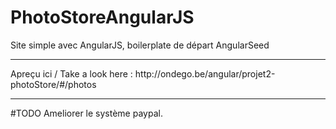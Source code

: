 # PhotoStoreAngularJS
Site simple avec AngularJS, boilerplate de départ AngularSeed
<hr>
Apreçu ici / Take a look here :
http://ondego.be/angular/projet2-photoStore/#/photos
<hr>

#TODO
Ameliorer le système paypal.
